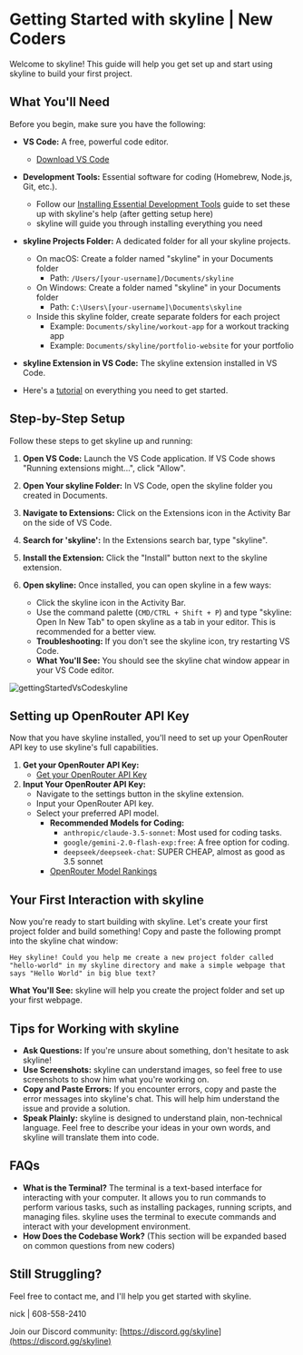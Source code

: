# Getting Started with skyline | New Coders

Welcome to skyline! This guide will help you get set up and start using skyline to build your first project.

## What You'll Need

Before you begin, make sure you have the following:

-   **VS Code:** A free, powerful code editor.
    -   [Download VS Code](https://code.visualstudio.com/)
-   **Development Tools:** Essential software for coding (Homebrew, Node.js, Git, etc.).
    -   Follow our [Installing Essential Development Tools](installing-dev-essentials.md) guide to set these up with skyline's help (after getting setup here)
    -   skyline will guide you through installing everything you need
-   **skyline Projects Folder:** A dedicated folder for all your skyline projects.
    -   On macOS: Create a folder named "skyline" in your Documents folder
        -   Path: `/Users/[your-username]/Documents/skyline`
    -   On Windows: Create a folder named "skyline" in your Documents folder
        -   Path: `C:\Users\[your-username]\Documents\skyline`
    -   Inside this skyline folder, create separate folders for each project
        -   Example: `Documents/skyline/workout-app` for a workout tracking app
        -   Example: `Documents/skyline/portfolio-website` for your portfolio
-   **skyline Extension in VS Code:** The skyline extension installed in VS Code.

-   Here's a [tutorial](https://www.youtube.com/watch?v=N4td-fKhsOQ) on everything you need to get started.

## Step-by-Step Setup

Follow these steps to get skyline up and running:

1. **Open VS Code:** Launch the VS Code application. If VS Code shows "Running extensions might...", click "Allow".

2. **Open Your skyline Folder:** In VS Code, open the skyline folder you created in Documents.

3. **Navigate to Extensions:** Click on the Extensions icon in the Activity Bar on the side of VS Code.

4. **Search for 'skyline':** In the Extensions search bar, type "skyline".

5. **Install the Extension:** Click the "Install" button next to the skyline extension.

6. **Open skyline:** Once installed, you can open skyline in a few ways:
    - Click the skyline icon in the Activity Bar.
    - Use the command palette (`CMD/CTRL + Shift + P`) and type "skyline: Open In New Tab" to open skyline as a tab in your editor. This is recommended for a better view.
    - **Troubleshooting:** If you don't see the skyline icon, try restarting VS Code.
    - **What You'll See:** You should see the skyline chat window appear in your VS Code editor.

![gettingStartedVsCodeskyline](https://github.com/user-attachments/assets/622b4bb7-859b-4c2e-b87b-c12e3eabefb8)

## Setting up OpenRouter API Key

Now that you have skyline installed, you'll need to set up your OpenRouter API key to use skyline's full capabilities.

1.  **Get your OpenRouter API Key:**
    -   [Get your OpenRouter API Key](https://openrouter.ai/)
2.  **Input Your OpenRouter API Key:**
    -   Navigate to the settings button in the skyline extension.
    -   Input your OpenRouter API key.
    -   Select your preferred API model.
        -   **Recommended Models for Coding:**
            -   `anthropic/claude-3.5-sonnet`: Most used for coding tasks.
            -   `google/gemini-2.0-flash-exp:free`: A free option for coding.
            -   `deepseek/deepseek-chat`: SUPER CHEAP, almost as good as 3.5 sonnet
        -   [OpenRouter Model Rankings](https://openrouter.ai/rankings/programming)

## Your First Interaction with skyline

Now you're ready to start building with skyline. Let's create your first project folder and build something! Copy and paste the following prompt into the skyline chat window:

```
Hey skyline! Could you help me create a new project folder called "hello-world" in my skyline directory and make a simple webpage that says "Hello World" in big blue text?
```

**What You'll See:** skyline will help you create the project folder and set up your first webpage.

## Tips for Working with skyline

-   **Ask Questions:** If you're unsure about something, don't hesitate to ask skyline!
-   **Use Screenshots:** skyline can understand images, so feel free to use screenshots to show him what you're working on.
-   **Copy and Paste Errors:** If you encounter errors, copy and paste the error messages into skyline's chat. This will help him understand the issue and provide a solution.
-   **Speak Plainly:** skyline is designed to understand plain, non-technical language. Feel free to describe your ideas in your own words, and skyline will translate them into code.

## FAQs

-   **What is the Terminal?** The terminal is a text-based interface for interacting with your computer. It allows you to run commands to perform various tasks, such as installing packages, running scripts, and managing files. skyline uses the terminal to execute commands and interact with your development environment.
-   **How Does the Codebase Work?** (This section will be expanded based on common questions from new coders)

## Still Struggling?

Feel free to contact me, and I'll help you get started with skyline.

nick | 608-558-2410

Join our Discord community: [https://discord.gg/skyline](https://discord.gg/skyline)

